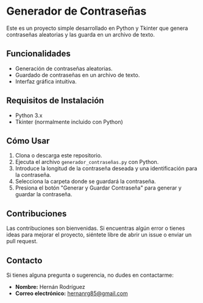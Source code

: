 # Generador de Contraseñas

Este es un proyecto simple desarrollado en Python y Tkinter que genera contraseñas aleatorias y las guarda en un archivo de texto.

## Funcionalidades

- Generación de contraseñas aleatorias.
- Guardado de contraseñas en un archivo de texto.
- Interfaz gráfica intuitiva.

## Requisitos de Instalación

- Python 3.x
- Tkinter (normalmente incluido con Python)

## Cómo Usar

1. Clona o descarga este repositorio.
2. Ejecuta el archivo `generador_contraseñas.py` con Python.
3. Introduce la longitud de la contraseña deseada y una identificación para la contraseña.
4. Selecciona la carpeta donde se guardará la contraseña.
5. Presiona el botón "Generar y Guardar Contraseña" para generar y guardar la contraseña.

## Contribuciones

Las contribuciones son bienvenidas. Si encuentras algún error o tienes ideas para mejorar el proyecto, siéntete libre de abrir un issue o enviar un pull request.

## Contacto

Si tienes alguna pregunta o sugerencia, no dudes en contactarme:

- **Nombre:** Hernán Rodríguez
- **Correo electrónico:** [hernanrg85@gmail.com](mailto:hernanrg85@gmail.com)
